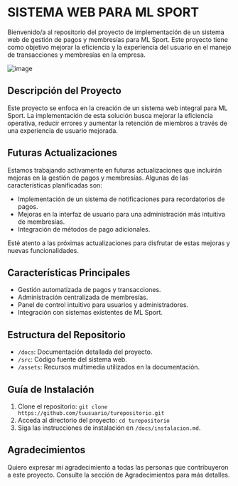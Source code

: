 # SISTEMA WEB PARA ML SPORT

Bienvenido/a al repositorio del proyecto de implementación de un sistema web de gestión de pagos y membresías para ML Sport. Este proyecto tiene como objetivo mejorar la eficiencia y la experiencia del usuario en el manejo de transacciones y membresías en la empresa.
  
 ![image](https://github.com/rayvega20/ProyectoMlSport/assets/90113186/9a32d23f-0bd3-4fa2-b0a4-9dac1c4b6eba)



## Descripción del Proyecto

Este proyecto se enfoca en la creación de un sistema web integral para ML Sport. La implementación de esta solución busca mejorar la eficiencia operativa, reducir errores y aumentar la retención de miembros a través de una experiencia de usuario mejorada.

## Futuras Actualizaciones

Estamos trabajando activamente en futuras actualizaciones que incluirán mejoras en la gestión de pagos y membresías. Algunas de las características planificadas son:

- Implementación de un sistema de notificaciones para recordatorios de pagos.
- Mejoras en la interfaz de usuario para una administración más intuitiva de membresías.
- Integración de métodos de pago adicionales.

Esté atento a las próximas actualizaciones para disfrutar de estas mejoras y nuevas funcionalidades.

## Características Principales

- Gestión automatizada de pagos y transacciones.
- Administración centralizada de membresías.
- Panel de control intuitivo para usuarios y administradores.
- Integración con sistemas existentes de ML Sport.

## Estructura del Repositorio

- `/docs`: Documentación detallada del proyecto.
- `/src`: Código fuente del sistema web.
- `/assets`: Recursos multimedia utilizados en la documentación.

## Guía de Instalación

1. Clone el repositorio: `git clone https://github.com/tuusuario/turepositorio.git`
2. Acceda al directorio del proyecto: `cd turepositorio`
3. Siga las instrucciones de instalación en `/docs/instalacion.md`.

## Agradecimientos

Quiero expresar mi agradecimiento a todas las personas que contribuyeron a este proyecto. Consulte la sección de Agradecimientos para más detalles.


